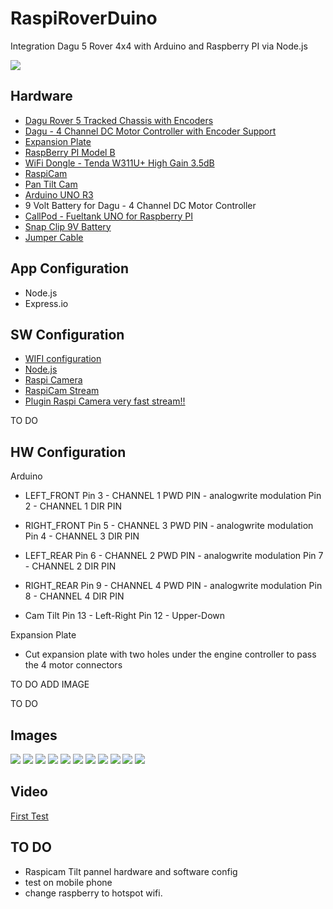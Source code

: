RaspiRoverDuino
============
Integration Dagu 5 Rover 4x4 with Arduino and Raspberry PI via Node.js

<img src="https://www.codeship.io/projects/c98e3610-59a2-0131-2375-221ce794439b/status"/>

Hardware
--------------

- <a href="http://www.pololu.com/product/1551">Dagu Rover 5 Tracked Chassis with Encoders</a> 
- <a href="http://robosavvy.com/store/product_info.php/products_id/1573">Dagu - 4 Channel DC Motor Controller with Encoder Support</a>
- <a href="http://www.pololu.com/product/1547">Expansion Plate</a>
- <a href="http://www.element14.com/community/community/raspberry-pi">RaspBerry PI Model B</a>
- <a href="https://www.modmypi.com/w311u-high-gain-long-range-wifi-dongle">WiFi Dongle - Tenda W311U+ High Gain 3.5dB</a> 
- <a href="http://www.ebay.it/itm/Neu-Camera-Module-Board-5MP-Webcam-Video-1080p-720p-fur-Raspberry-Pi-/380746393772?pt=DE_Computer_Sonstige&hash=item58a640e8ac">RaspiCam</a>
- <a href="http://www.4tronix.co.uk/arduino/Pan-Tilt-Micro.php">Pan Tilt Cam</a>
- <a href="http://store.arduino.cc/index.php?main_page=product_info&cPath=11_12&products_id=195">Arduino UNO R3</a>
- 9 Volt Battery for Dagu - 4 Channel DC Motor Controller
- <a href="http://callpod.com/products/fueltank">CallPod - Fueltank UNO for Raspberry PI</a>
- <a href="http://www.ebay.it/itm/130995862894?ssPageName=STRK:MEWNX:IT&_trksid=p3984.m1497.l2649">Snap Clip 9V Battery</a>
- <a href="http://www.ebay.it/itm/Arduino-Breadboard-Jumper-Cable-Wires-65-Cable-Pack-/140922066946">Jumper Cable</a>


App Configuration
--------------
- Node.js
- Express.io

SW Configuration
--------------
- <a href="https://www.modmypi.com/blog/how-to-set-up-the-ralink-rt5370-wifi-dongle-on-raspian">WIFI configuration</a>
- <a href="http://daringfireball.net/projects/markdown/basics">Node.js</a>
- <a href="http://www.raspberrypi.org/camera">Raspi Camera</a>
- <a href="http://www.miguelmota.com/blog/raspberry-pi-camera-board-video-streaming/">RaspiCam Stream</a>
- <a href="https://github.com/jacksonliam/mjpg-streamer">Plugin Raspi Camera very fast stream!!</a>

TO DO

HW Configuration
--------------

Arduino

- LEFT_FRONT
Pin 3 - CHANNEL 1 PWD PIN - analogwrite modulation
Pin 2 - CHANNEL 1 DIR PIN

- RIGHT_FRONT
Pin 5 - CHANNEL 3 PWD PIN - analogwrite modulation
Pin 4 - CHANNEL 3 DIR PIN

- LEFT_REAR
Pin 6 - CHANNEL 2 PWD PIN - analogwrite modulation
Pin 7 - CHANNEL 2 DIR PIN

- RIGHT_REAR
Pin 9 - CHANNEL 4 PWD PIN - analogwrite modulation
Pin 8 - CHANNEL 4 DIR PIN

- Cam Tilt
Pin 13 - Left-Right
Pin 12 - Upper-Down


Expansion Plate
- Cut expansion plate with two holes under the engine controller to pass the 4 motor connectors

TO DO ADD IMAGE

TO DO

Images
--------------


<img src="https://raw.github.com/marcoberri/mbraspiroverduino/master/image/browser_move_cam.jpg"/>

<img src="https://raw.github.com/marcoberri/mbraspiroverduino/master/image/IMAG2273.jpg"/>

<img src="https://raw.github.com/marcoberri/mbraspiroverduino/master/image/IMAG2274.jpg"/>

<img src="https://raw.github.com/marcoberri/mbraspiroverduino/master/image/IMAG2275.jpg"/>

<img src="https://raw.github.com/marcoberri/mbraspiroverduino/master/image/IMAG2276.jpg"/>

<img src="https://raw.github.com/marcoberri/mbraspiroverduino/master/image/IMAG2277.jpg"/>

<img src="https://raw.github.com/marcoberri/mbraspiroverduino/master/image/IMAG2278.jpg"/>

<img src="https://raw.github.com/marcoberri/mbraspiroverduino/master/image/IMAG2279.jpg"/>

<img src="https://raw.github.com/marcoberri/mbraspiroverduino/master/image/IMAG2280.jpg"/>

<img src="https://raw.github.com/marcoberri/mbraspiroverduino/master/image/IMAG2281.jpg"/>

<img src="https://raw.github.com/marcoberri/mbraspiroverduino/master/image/IMAG2282.jpg"/>

Video
--------------

<a href="https://www.youtube.com/watch?v=3kZttU3sqc0">First Test</a>

TO DO
--------------
- Raspicam Tilt pannel hardware and software config
- test on mobile phone
- change raspberry to hotspot wifi.
